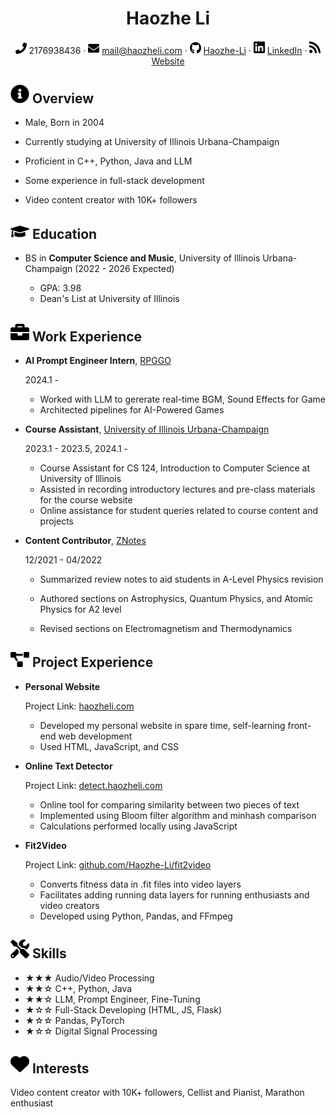 <center>
     <h1>Haozhe Li</h1>
     <div>
         <span>
             <img src="assets/phone-solid.svg" width="18px">
             2176938436
         </span>
         ·
         <span>
             <img src="assets/envelope-solid.svg" width="18px">
             <a href="mailto:mail@haozheli.cmo">mail@haozheli.com</a>
         </span>
         ·
         <span>
             <img src="assets/github-brands.svg" width="18px">
             <a href="https://github.com/Haozhe-Li">Haozhe-Li</a>
         </span>
         ·
         <span>
             <img src="assets/linkedin.svg" width="18px">
             <a href="https://www.linkedin.com/in/haozheli/">LinkedIn</a>
         </span>
         ·
         <span>
             <img src="assets/rss-solid.svg" width="18px">
             <a href="https://www.haozheli.com">Website</a>
         </span>
     </div>
 </center>


 ## <img src="assets/info-circle-solid.svg" width="30px"> Overview

 - Male, Born in 2004

 - Currently studying at University of Illinois Urbana-Champaign

 - Proficient in C++, Python, Java and LLM

 - Some experience in full-stack development

 - Video content creator with 10K+ followers

   

## <img src="assets/graduation-cap-solid.svg" width="30px"> Education

- BS in **Computer Science and Music**, University of Illinois Urbana-Champaign (2022 - 2026 Expected)

  - GPA: 3.98
  - Dean's List at University of Illinois

  

## <img src="assets/briefcase-solid.svg" width="30px"> Work Experience

- **AI Prompt Engineer Intern**, [RPGGO](https://rpggo.ai)

  2024.1 -

  - Worked with LLM to gererate real-time BGM, Sound Effects for Game
  - Architected pipelines for AI-Powered Games

- **Course Assistant**, [University of Illinois Urbana-Champaign](https://illinois.edu)

   2023.1 - 2023.5, 2024.1 -
   
   - Course Assistant for CS 124, Introduction to Computer Science at University of Illinois
   - Assisted in recording introductory lectures and pre-class materials for the course website
   - Online assistance for student queries related to course content and projects

- **Content Contributor**, [ZNotes](https://znotes.org)

  12/2021 - 04/2022

  - Summarized review notes to aid students in A-Level Physics revision

  - Authored sections on Astrophysics, Quantum Physics, and Atomic Physics for A2 level
  - Revised sections on Electromagnetism and Thermodynamics
    

## <img src="assets/project-diagram-solid.svg" width="30px"> Project Experience

- **Personal Website**

  Project Link: [haozheli.com](https://www.haozheli.com)

  - Developed my personal website in spare time, self-learning front-end web development
  - Used HTML, JavaScript, and CSS

- **Online Text Detector**

  Project Link: [detect.haozheli.com](http://detect.haozheli.com)

  - Online tool for comparing similarity between two pieces of text
  - Implemented using Bloom filter algorithm and minhash comparison
  - Calculations performed locally using JavaScript

- **Fit2Video**

  Project Link: [github.com/Haozhe-Li/fit2video](http://github.com/Haozhe-Li/fit2video)
  
  - Converts fitness data in .fit files into video layers
  - Facilitates adding running data layers for running enthusiasts and video creators
  - Developed using Python, Pandas, and FFmpeg
  
    

## <img src="assets/tools-solid.svg" width="30px"> Skills

- ★★★ Audio/Video Processing
- ★★☆ C++, Python, Java
- ★★☆ LLM, Prompt Engineer, Fine-Tuning
- ★☆☆ Full-Stack Developing (HTML, JS, Flask)
- ★☆☆ Pandas, PyTorch
- ★☆☆ Digital Signal Processing



##  <img src="assets/heart-solid.svg" width="30px"> Interests

Video content creator with 10K+ followers, Cellist and Pianist, Marathon enthusiast
